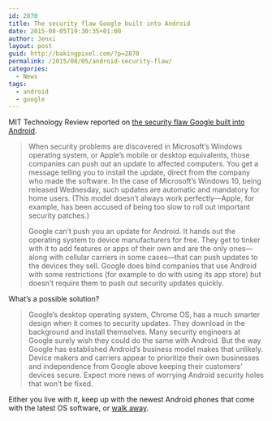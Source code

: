 ```yaml
---
id: 2870
title: The security flaw Google built into Android
date: 2015-08-05T19:30:35+01:00
author: Jenxi
layout: post
guid: http://bakingpixel.com/?p=2870
permalink: /2015/08/05/android-security-flaw/
categories:
  - News
tags:
  - android
  - google
---
```

MIT Technology Review reported on [the security flaw Google built into Android](http://www.technologyreview.com/view/539766/the-security-flaw-google-built-into-android/).

> When security problems are discovered in Microsoft’s Windows operating system, or Apple’s mobile or desktop equivalents, those companies can push out an update to affected computers. You get a message telling you to install the update, direct from the company who made the software. In the case of Microsoft’s Windows 10, being released Wednesday, such updates are automatic and mandatory for home users. (This model doesn’t always work perfectly—Apple, for example, has been accused of being too slow to roll out important security patches.)
> 
> Google can’t push you an update for Android. It hands out the operating system to device manufacturers for free. They get to tinker with it to add features or apps of their own and are the only ones—along with cellular carriers in some cases—that can push updates to the devices they sell. Google does bind companies that use Android with some restrictions (for example to do with using its app store) but doesn’t require them to push out security updates quickly. 

What&#8217;s a possible solution?

> Google’s desktop operating system, Chrome OS, has a much smarter design when it comes to security updates. They download in the background and install themselves. Many security engineers at Google surely wish they could do the same with Android. But the way Google has established Android’s business model makes that unlikely. Device makers and carriers appear to prioritize their own businesses and independence from Google above keeping their customers’ devices secure. Expect more news of worrying Android security holes that won’t be fixed. 

Either you live with it, keep up with the newest Android phones that come with the latest OS software, or [walk away](http://bakingpixel.com/2015/08/goodbye-android/).